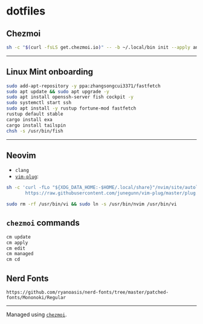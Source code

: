 # dotfiles

## Chezmoi

```sh
sh -c "$(curl -fsLS get.chezmoi.io)" -- -b ~/.local/bin init --apply andygeorge && ln -s ~/.local/bin/chezmoi ~/.local/bin/cm
```

----
## Linux Mint onboarding

```sh
sudo add-apt-repository -y ppa:zhangsongcui3371/fastfetch
sudo apt update && sudo apt upgrade -y
sudo apt install openssh-server fish cockpit -y
sudo systemctl start ssh
sudo apt install -y rustup fortune-mod fastfetch
rustup default stable
cargo install exa
cargo install tailspin
chsh -s /usr/bin/fish
```

----

## Neovim

- `clang`
- [`vim-plug`](https://github.com/junegunn/vim-plug#unix-linux):
```sh
sh -c 'curl -fLo "${XDG_DATA_HOME:-$HOME/.local/share}"/nvim/site/autoload/plug.vim --create-dirs \
       https://raw.githubusercontent.com/junegunn/vim-plug/master/plug.vim'
```

```sh
sudo rm -rf /usr/bin/vi && sudo ln -s /usr/bin/nvim /usr/bin/vi
```

## `chezmoi` commands

```sh
cm update
cm apply
cm edit
cm managed
cm cd
```

## Nerd Fonts

```
https://github.com/ryanoasis/nerd-fonts/tree/master/patched-fonts/Mononoki/Regular
```

----
Managed using [`chezmoi`](https://www.chezmoi.io).

